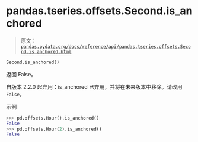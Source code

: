 # pandas.tseries.offsets.Second.is_anchored

> 原文：[`pandas.pydata.org/docs/reference/api/pandas.tseries.offsets.Second.is_anchored.html`](https://pandas.pydata.org/docs/reference/api/pandas.tseries.offsets.Second.is_anchored.html)

```py
Second.is_anchored()
```

返回 False。

自版本 2.2.0 起弃用：is_anchored 已弃用，并将在未来版本中移除。请改用 `False`。

示例

```py
>>> pd.offsets.Hour().is_anchored()
False
>>> pd.offsets.Hour(2).is_anchored()
False 
```
